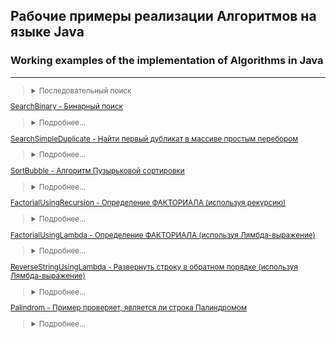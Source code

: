 ## Рабочие примеры реализации Алгоритмов на языке Java
### Working examples of the implementation of Algorithms in Java
---
<small>


><details><summary>Последовательный поиск</summary>
>
>Поиск определенного элемнта методом полного перебора всех элементов в неупорядоченном массиве с применением цикла foreach.
>
>Это простой метод, который позволяет просмотреть весь массив используя цикл foreach.   
>Таким образом можно пройти последовательно по всем элементам до первого совпадения.
>Важно отметить, что оператор break не предназначен в качестве обычного средства выхода из цикла. Для этого служит условное выражение в цикле. Этот оператор следует использовать для выхода из цикла только в особых случаях.
>
>[SearchBruteForce - Последовательный поиск](https://github.com/aykononov/Algorithms/blob/master/SearchBruteForce.java) 
></details>

[SearchBinary - Бинарный поиск](https://github.com/aykononov/Algorithms/blob/master/SearchBinary.java)  
><details><summary>Подробнее...</summary>
>
>*Бинарный (двоичный) поиск* обеспечивает лучшую производительность, чем *последовательный поиск*, поскольку работает с коллекцией, элементы которой уже *отсортированы*.
> 
>**Наилучший случай: O(1); средний и наихудший случаи: O(log n)**
></details>

[SearchSimpleDuplicate - Найти первый дубликат в массиве простым перебором](https://github.com/aykononov/Algorithms/blob/master/SearchSimpleDuplicate.java)  
><details><summary>Подробнее...</summary>
>
>Поиск дубликатов в массиве методом простого перебора всех элементов можно реализовать двумя вложенными циклами.  
>Временная сложность - O(n²), пространственная сложность —  O(1).
></details>

[SortBubble - Алгоритм Пузырьковой сортировки](https://github.com/aykononov/Algorithms/blob/master/SortBubble.java)
><details><summary>Подробнее...</summary>
>
>Алгоритм пузырьковой сортирвки массива целых чисел.
></details>

[FactorialUsingRecursion - Определение ФАКТОРИАЛА (используя рекурсию)](https://github.com/aykononov/Algorithms/blob/master/FactorialUsingRecursion.java)
><details><summary>Подробнее...</summary>
>
>*Факториал натурального числа n* определяется, как произведение всех натуральных чисел от 1 до n включительно.  
>Метод fact() действует следующим образом.  
>Когда этот метод вызывается со значением 1 своего аргумента, то возвращается значение 1.  
>В противном случае возвращается произведение fact(n - 1) * n.  
>Для вычисления этого выражения метод fасt() вызывается со значением n - 1 своего аргумента.  
>Этот процесс повторяется до тех пор, пока значение n не станет равным 1, после чего начнется возврат из последовательных вызовов метода fасt().  
></details>

[FactorialUsingLambda - Определение ФАКТОРИАЛА (используя Лямбда-выражение)](https://github.com/aykononov/Algorithms/blob/master/FactorialUsingLambda.java)
><details><summary>Подробнее...</summary>
>
>Пример программы, где блочное Лямбда-выражение применяется для вычисления и возврата факториала целочисленного значения.
>В данном примере программы на то, что в блочном лямбдавыражении объявляется переменная *result*, организуется цикл *for* и указывается оператор *return*. Все эти действия вполне допустимы в теле блочного лямбдавыражения. По существу, тело блока такого выражения аналогично телу метода. Следует также иметь в виду, что когда в лямбда-выражении оказывается оператор *return*, он просто вызывает возврат из самого лямбда-выражения, но не из объемлющего его метода. 
></details>

[ReverseStringUsingLambda - Развернуть строку в обратном порядке (используя Лямбда-выражение)](https://github.com/aykononov/Algorithms/blob/master/ReverseStringUsingLambda.java)
><details><summary>Подробнее...</summary>
>
>В данном примере программы, блочное Лямбда-выражение изменяет строку на обратный порядок следования символов в этой строке.
> 
>В функциональном интерфейсе *StringFunc* объявляется метод *getReversal()*, принимающий параметр типа *String* и возвращающий
 значение типа *String*. Следовательно, в лямбда-выражении *reverse* тип параметра *(str)* должен быть выведен как *String*. Метод *charAt()* вызывается для параметра *(str)*, как для объекта типа *String*. Это вполне допустимо, поскольку тип String этого параметра выводится автоматически.
></details>

[Palindrom - Пример проверяет, является ли строка Палиндромом](https://github.com/aykononov/Algorithms/blob/master/Palindrom.java)
><details><summary>Подробнее...</summary>
>
>Палиндромом считаются слова, фразы или числа, которые одинаково читаются слева направо и справа налево.
></details>
</small>
